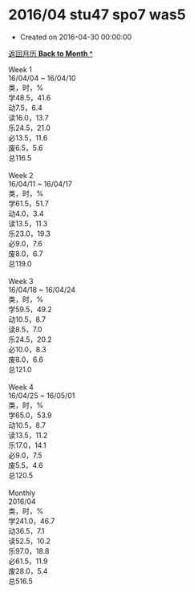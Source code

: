 # 2016/04 stu47 spo7 was5

- Created on 2016-04-30 00:00:00

[返回月历 **Back to Month ^**](_archived/lifelogs/2016/04/index.md)
<br/><div>Week 1</div><div>16/04/04 ~ 16/04/10</div><div>类，时，%</div><div>学48.5，41.6</div><div>动7.5，6.4</div><div>读16.0，13.7</div><div>乐24.5，21.0</div><div>必13.5，11.6</div><div>废6.5，5.6</div><div>总116.5</div><div><br/></div><div>Week 2</div><div>16/04/11 ~ 16/04/17</div><div>类，时，%</div><div>学61.5，51.7</div><div>动4.0，3.4</div><div>读13.5，11.3</div><div>乐23.0，19.3</div><div>必9.0，7.6</div><div>废8.0，6.7</div><div>总119.0</div><div><br/></div><div>Week 3</div><div>16/04/18 ~ 16/04/24</div><div>类，时，%</div><div>学59.5，49.2</div><div>动10.5，8.7</div><div>读8.5，7.0</div><div>乐24.5，20.2</div><div>必10.0，8.3</div><div>废8.0，6.6</div><div>总121.0</div><div><br/></div><div>Week 4</div><div>16/04/25 ~ 16/05/01</div><div>类，时，%</div><div>学65.0，53.9</div><div>动10.5，8.7</div><div>读13.5，11.2</div><div>乐17.0，14.1</div><div>必9.0，7.5</div><div>废5.5，4.6</div><div>总120.5</div><div><br/></div><div>Monthly</div><div>2016/04</div><div>类，时，%</div><div>学241.0，46.7</div><div>动36.5，7.1</div><div>读52.5，10.2</div><div>乐97.0，18.8</div><div>必61.5，11.9</div><div>废28.0，5.4</div><div>总516.5</div>

